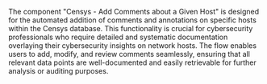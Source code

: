 The component "Censys - Add Comments about a Given Host" is designed for the automated addition of comments and annotations on specific hosts within the Censys database. This functionality is crucial for cybersecurity professionals who require detailed and systematic documentation overlaying their cybersecurity insights on network hosts. The flow enables users to add, modify, and review comments seamlessly, ensuring that all relevant data points are well-documented and easily retrievable for further analysis or auditing purposes.
